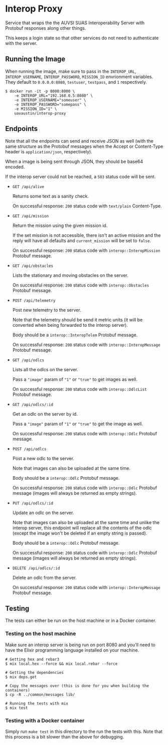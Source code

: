 # Interop Proxy

Service that wraps the the AUVSI SUAS Interoperability Server with Protobuf
responses along other things.

This keeps a login state so that other services do not need to authenticate
with the server.

## Running the Image

When running the image, make sure to pass in the `INTEROP_URL`, `INTEROP_USERNAME`,
`INTEROP_PASSWORD`, `MISSION_ID` envrionment variables. They default to `0.0.0.0:8080`,
`testuser`, `testpass`, and `1` respectively.

```
$ docker run -it -p 8000:8000 \
    -e INTEROP_URL="192.168.0.5:8080" \
    -e INTEROP_USERNAME="someuser" \
    -e INTEROP_PASSWORD="somepass" \
    -e MISSION_ID="1" \
    uavaustin/interop-proxy
```

## Endpoints

Note that all the endpoints can send and receive JSON as well (with the same
structure as the Protobuf messages when the Accept or Content-Type header is
`application/json`, respectively).

When a image is being sent through JSON, they should be base64 encoded.

If the interop server could not be reached, a `503` status code will be sent.

- `GET /api/alive`

  Returns some text as a sanity check.

  On successful response: `200` status code with `text/plain` Content-Type.

- `GET /api/mission`

  Return the mission using the given mission id.

  If the set mission is not accessible, there isn't an active mission and the
  reply will have all defaults and `current_mission` will be set to `false`.

  On successful response: `200` status code with `interop::InteropMission`
  Protobuf message.

- `GET /api/obstacles`

  Lists the stationary and moving obstacles on the server.

  On successful response: `200` status code with `interop::Obstacles` Protobuf
  message.

- `POST /api/telemetry`

  Post new telemetry to the server.

  Note that the telemetry should be send it metric units (it will be converted
  when being forwarded to the interop server).

  Body should be a `interop::InteropTelem` Protobuf message.

  On successful response: `200` status code with `interop::InteropMessage`
  Protobuf message.

- `GET /api/odlcs`

  Lists all the odlcs on the server.

  Pass a `"image"` param of `"1"` or `"true"` to get images as well.

  On successful response: `200` status code with `interop::OdlcList` Protobuf
  message.

- `GET /api/odlcs/:id`

  Get an odlc on the server by id.

  Pass a `"image"` param of `"1"` or `"true"` to get the image as well.

  On successful response: `200` status code with `interop::Odlc` Protobuf
  message.

- `POST /api/odlcs`

  Post a new odlc to the server.

  Note that images can also be uploaded at the same time.

  Body should be a `interop::Odlc` Protobuf message.

  On successful response: `200` status code with `interop::Odlc` Protobuf
  message (images will always be returned as empty strings).

- `PUT /api/odlcs/:id`

  Update an odlc on the server.

  Note that images can also be uploaded at the same time and unlike the
  interop server, this endpoint will replace all the contents of the odlc
  (except the image won't be deleted if an empty string is passed).

  Body should be a `interop::Odlc` Protobuf message.

  On successful response: `200` status code with `interop::Odlc` Protobuf
  message (images will always be returned as empty strings).

- `DELETE /api/odlcs/:id`

  Delete an odlc from the server.

  On successful response: `200` status code with `interop::InteropMessage`
  Protobuf message.

## Testing

The tests can either be run on the host machine or in a Docker container.

### Testing on the host machine

Make sure an interop server is being run on port 8080 and you'll need to have
the Elixir programming language installed on your machine.

```
# Getting hex and rebar3
$ mix local.hex --force && mix local.rebar --force

# Getting the dependencies
$ mix deps.get

# Copy the messages over (this is done for you when building the containers)
$ cp -R ../common/messages lib/

# Running the tests with mix
$ mix test
```

### Testing with a Docker container

Simply run `make test` in this directory to the run the tests with this. Note
that this process is a bit slower than the above for debugging.
